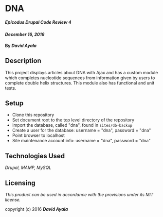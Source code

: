 # DNA

##### _Epicodus Drupal Code Review 4_

#### _December 16, 2016_

#### By _**David Ayala**_

## Description

This project displays articles about DNA with Ajax and has a custom module which completes nucleotide sequences from information given by users to complete double helix structures.  This module also has functional and unit tests.

## Setup

* Clone this repository
* Set document root to the top level directory of the repository
* Import the database, called "dna", found in `sites/db-backup`
* Create a user for the database: username = "dna", password = "dna"
* Point browser to localhost
* Site maintenance account info: username = "dna", password = "dna"

## Technologies Used

_Drupal,
MAMP,
MySQL_

## Licensing

*This product can be used in accordance with the provisions under its MIT license.*

copyright (c) 2016 **_David Ayala_**
